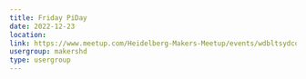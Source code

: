 ```yaml
---
title: Friday PiDay
date: 2022-12-23
location: 
link: https://www.meetup.com/Heidelberg-Makers-Meetup/events/wdbltsydcqbfc/
usergroup: makershd
type: usergroup
---
```

